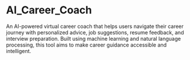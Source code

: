 # AI_Career_Coach
An AI-powered virtual career coach that helps users navigate their career journey with personalized advice, job suggestions, resume feedback, and interview preparation. Built using machine learning and natural language processing, this tool aims to make career guidance accessible and intelligent.
